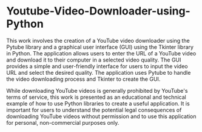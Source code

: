 # Youtube-Video-Downloader-using-Python

This work involves the creation of a YouTube video downloader using the Pytube library and a graphical user interface (GUI) using the Tkinter library in Python. The application allows users to enter the URL of a YouTube video and download it to their computer in a selected video quality. The GUI provides a simple and user-friendly interface for users to input the video URL and select the desired quality. The application uses Pytube to handle the video downloading process and Tkinter to create the GUI.

While downloading YouTube videos is generally prohibited by YouTube's terms of service, this work is presented as an educational and technical example of how to use Python libraries to create a useful application. It is important for users to understand the potential legal consequences of downloading YouTube videos without permission and to use this application for personal, non-commercial purposes only.
